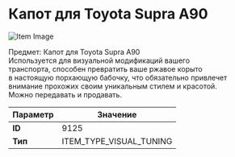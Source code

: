 # Капот для Toyota Supra A90

![Item Image](../img/9125.webp?raw=true)

Предмет: Капот для Toyota Supra A90<br>Используется для визуальной модификаций вашего<br>транспорта, способен превратить ваше ржавое корыто<br>в настоящую порхающую бабочку, что обязательно привлечет<br>внимание прохожих своим уникальным стилем и красотой.<br>Можно передавать и продавать.


| Параметр | Значение |
|----------|----------|
| **ID** | 9125 |
| **Тип** | ITEM_TYPE_VISUAL_TUNING |

